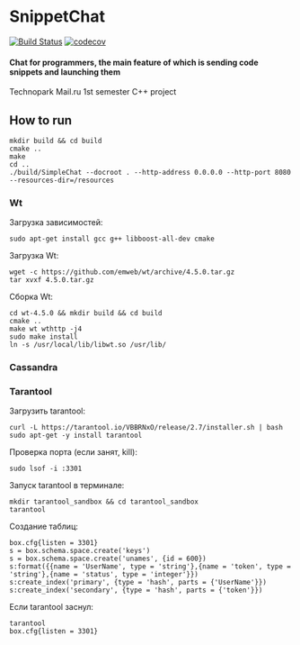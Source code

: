 # SnippetChat
[![Build Status](https://travis-ci.com/tr0llex/SnippetChat.svg?branch=main)](https://travis-ci.com/tr0llex/SnippetChat)
[![codecov](https://codecov.io/gh/tr0llex/SnippetChat/branch/main/graph/badge.svg)](https://codecov.io/gh/tr0llex/SnippetChat)

#### Chat for programmers, the main feature of which is sending code snippets and launching them
Technopark Mail.ru 1st semester C++ project

## How to run
```shell
mkdir build && cd build
cmake ..
make
cd ..
./build/SimpleChat --docroot . --http-address 0.0.0.0 --http-port 8080 --resources-dir=/resources
```

### Wt

Загрузка зависимостей:
```shell
sudo apt-get install gcc g++ libboost-all-dev cmake
```

Загрузка Wt:
```shell
wget -c https://github.com/emweb/wt/archive/4.5.0.tar.gz
tar xvxf 4.5.0.tar.gz
```

Сборка Wt:
```shell
cd wt-4.5.0 && mkdir build && cd build
cmake ..
make wt wthttp -j4
sudo make install
ln -s /usr/local/lib/libwt.so /usr/lib/
```

### Cassandra

### Tarantool

Загрузить tarantool:
```shell
curl -L https://tarantool.io/VBBRNxO/release/2.7/installer.sh | bash
sudo apt-get -y install tarantool
```

Проверка порта (если занят, kill):
```shell
sudo lsof -i :3301
```

Запуск tarantool в терминале:
```shell
mkdir tarantool_sandbox && cd tarantool_sandbox
tarantool
```

Создание таблиц:
```shell
box.cfg{listen = 3301}
s = box.schema.space.create('keys')
s = box.schema.space.create('unames', {id = 600})
s:format({{name = 'UserName', type = 'string'},{name = 'token', type = 'string'},{name = 'status', type = 'integer'}})
s:create_index('primary', {type = 'hash', parts = {'UserName'}})
s:create_index('secondary', {type = 'hash', parts = {'token'}})
```

Если tarantool заснул:
```shell
tarantool
box.cfg{listen = 3301}
```
